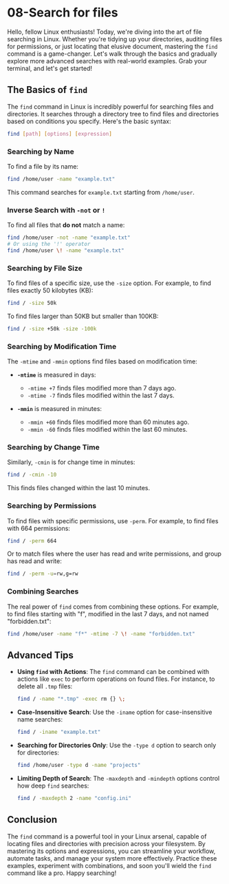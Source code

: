 # 08-Search for files

Hello, fellow Linux enthusiasts! Today, we're diving into the art of file searching in Linux. Whether you're tidying up your directories, auditing files for permissions, or just locating that elusive document, mastering the `find` command is a game-changer. Let's walk through the basics and gradually explore more advanced searches with real-world examples. Grab your terminal, and let's get started!

## The Basics of `find`

The `find` command in Linux is incredibly powerful for searching files and directories. It searches through a directory tree to find files and directories based on conditions you specify. Here's the basic syntax:

```bash
find [path] [options] [expression]
```

### Searching by Name

To find a file by its name:

```bash
find /home/user -name "example.txt"
```

This command searches for `example.txt` starting from `/home/user`.

### Inverse Search with `-not` or `!`

To find all files that **do not** match a name:

```bash
find /home/user -not -name "example.txt"
# Or using the '!' operator
find /home/user \! -name "example.txt"
```

### Searching by File Size

To find files of a specific size, use the `-size` option. For example, to find files exactly 50 kilobytes (KB):

```bash
find / -size 50k
```

To find files larger than 50KB but smaller than 100KB:

```bash
find / -size +50k -size -100k
```

### Searching by Modification Time

The `-mtime` and `-mmin` options find files based on modification time:

- **`-mtime`** is measured in days:
  - `-mtime +7` finds files modified more than 7 days ago.
  - `-mtime -7` finds files modified within the last 7 days.

- **`-mmin`** is measured in minutes:
  - `-mmin +60` finds files modified more than 60 minutes ago.
  - `-mmin -60` finds files modified within the last 60 minutes.

### Searching by Change Time

Similarly, `-cmin` is for change time in minutes:

```bash
find / -cmin -10
```

This finds files changed within the last 10 minutes.

### Searching by Permissions

To find files with specific permissions, use `-perm`. For example, to find files with 664 permissions:

```bash
find / -perm 664
```

Or to match files where the user has read and write permissions, and group has read and write:

```bash
find / -perm -u=rw,g=rw
```

### Combining Searches

The real power of `find` comes from combining these options. For example, to find files starting with "f", modified in the last 7 days, and not named "forbidden.txt":

```bash
find /home/user -name "f*" -mtime -7 \! -name "forbidden.txt"
```

## Advanced Tips

- **Using `find` with Actions**: The `find` command can be combined with actions like `exec` to perform operations on found files. For instance, to delete all `.tmp` files:

  ```bash
  find / -name "*.tmp" -exec rm {} \;
  ```

- **Case-Insensitive Search**: Use the `-iname` option for case-insensitive name searches:

  ```bash
  find / -iname "example.txt"
  ```

- **Searching for Directories Only**: Use the `-type d` option to search only for directories:

  ```bash
  find /home/user -type d -name "projects"
  ```

- **Limiting Depth of Search**: The `-maxdepth` and `-mindepth` options control how deep `find` searches:

  ```bash
  find / -maxdepth 2 -name "config.ini"
  ```

## Conclusion

The `find` command is a powerful tool in your Linux arsenal, capable of locating files and directories with precision across your filesystem. By mastering its options and expressions, you can streamline your workflow, automate tasks, and manage your system more effectively. Practice these examples, experiment with combinations, and soon you'll wield the `find` command like a pro. Happy searching!